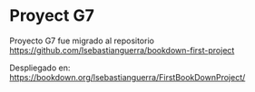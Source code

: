 # Proyect G7

Proyecto G7 fue migrado al repositorio https://github.com/lsebastianguerra/bookdown-first-project

Despliegado en: https://bookdown.org/lsebastianguerra/FirstBookDownProject/
